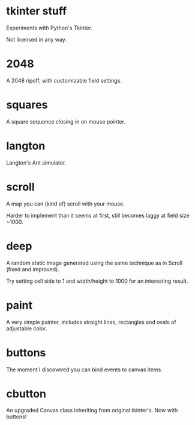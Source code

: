 # tkinter stuff
Experiments with Python's Tkinter.

Not licensed in any way.

# 2048
A 2048 ripoff, with customizable field settings.

# squares
A square sequence closing in on mouse pointer.

# langton
Langton's Ant simulator.

# scroll
A map you can (kind of) scroll with your mouse.

Harder to implement than it seems at first, still becomes laggy at field size ~1000.

# deep
A random static image generated using the same technique as in Scroll (fixed and improved).

Try setting cell side to 1 and width/height to 1000 for an interesting result.

# paint
A very simple painter, includes straight lines, rectangles and ovals of adjustable color.

# buttons
The moment I discovered you can bind events to canvas items.

# cbutton
An upgraded Canvas class inheriting from original tkinter's. Now with buttons!

